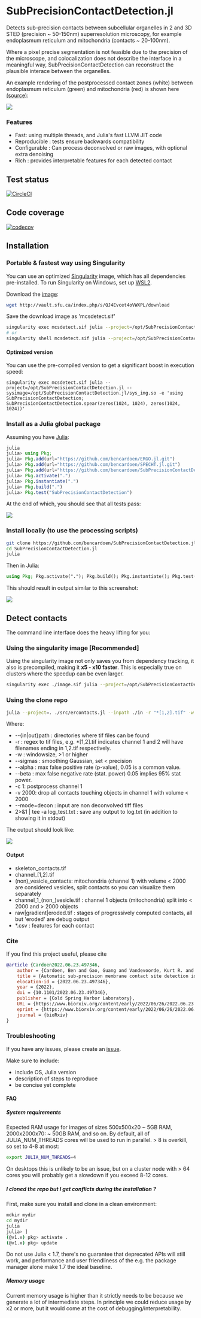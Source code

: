 # SubPrecisionContactDetection.jl

Detects sub-precision contacts between subcellular organelles in 2 and 3D STED (precision ~ 50-150nm)
superresolution microscopy, for example endoplasmum reticulum and mitochondria (contacts ~ 20-100nm).

Where a pixel precise segmentation is not feasible due to the precision of the microscope, and colocalization does not describe the interface in a meaningful way, SubPrecisionContactDetection can reconstruct the plausible interace between the organelles.

An example rendering of the postprocessed contact zones (white) between endoplasmum reticulum (green) and mitochondria (red) is shown here [(source)](https://www.biorxiv.org/content/10.1101/2022.06.23.497346v1.full.pdf):

![](example.png)

### Features
- Fast: using multiple threads, and Julia's fast LLVM JIT code
- Reproducible : tests ensure backwards compatibility
- Configurable : Can process deconvolved or raw images, with optional extra denoising
- Rich : provides interpretable features for each detected contact

## Test status
[![CircleCI](https://circleci.com/gh/bencardoen/SubPrecisionContactDetection.jl/tree/main.svg?style=svg&circle-token=8f7bfd5e06262a0eb9003884e1b543dadbbd0e53)](https://circleci.com/gh/bencardoen/SubPrecisionContactDetection.jl/tree/main)

## Code coverage
[![codecov](https://codecov.io/gh/bencardoen/SubPrecisionContactDetection.jl/branch/main/graph/badge.svg?token=V7DB0LTIGI)](https://codecov.io/gh/bencardoen/SubPrecisionContactDetection.jl)

## Installation
### Portable & fastest way using Singularity

You can use an optimized [Singularity](https://duckduckgo.com/?t=ffab&q=singularity+ce+docs&ia=web) image, which has all dependencies pre-installed.
To run Singularity on Windows, set up [WSL2](https://www.blopig.com/blog/2021/09/using-singularity-on-windows-with-wsl2/).

Download the [image](http://vault.sfu.ca/index.php/s/QJ4Evcet4oVWXPL/download):
```bash
wget http://vault.sfu.ca/index.php/s/QJ4Evcet4oVWXPL/download
```
Save the download image as 'mcsdetect.sif'
```bash
singularity exec mcsdetect.sif julia --project=/opt/SubPrecisionContactDetection.jl -e 'your code'
# or
singularity shell mcsdetect.sif julia --project=/opt/SubPrecisionContactDetection.jl # Interactive
```
#### Optimized version
You can use the pre-compiled version to get a significant boost in execution speed:
```
singularity exec mcsdetect.sif julia --project=/opt/SubPrecisionContactDetection.jl --sysimage=/opt/SubPrecisionContactDetection.jl/sys_img.so -e 'using SubPrecisionContactDetection; SubPrecisionContactDetection.spear(zeros(1024, 1024), zeros(1024, 1024))'
```

### Install as a Julia global package
Assuming you have [Julia](https://julialang.org/):

```julia
julia
julia> using Pkg;
julia> Pkg.add(url="https://github.com/bencardoen/ERGO.jl.git")
julia> Pkg.add(url="https://github.com/bencardoen/SPECHT.jl.git")
julia> Pkg.add(url="https://github.com/bencardoen/SubPrecisionContactDetection.jl.git")
julia> Pkg.activate(".")
julia> Pkg.instantiate(".")
julia> Pkg.build(".")
julia> Pkg.test("SubPrecisionContactDetection")
```

At the end of which, you should see that all tests pass:

![](pass.png)

### Install locally (to use the processing scripts)
```bash
git clone https://github.com/bencardoen/SubPrecisionContactDetection.jl.git
cd SubPrecisionContactDetection.jl
julia
```
Then in Julia:
```julia
using Pkg; Pkg.activate("."); Pkg.build(); Pkg.instantiate(); Pkg.test();
```
This should result in output similar to this screenshot:

![](clone.png)

## Detect contacts
The command line interface does the heavy lifting for you:
### Using the singularity image [Recommended]
Using the singularity image not only saves you from dependency tracking, it also is precompiled, making it **x5 - x10 faster**.
This is especially true on clusters where the speedup can be even larger.

```bash
singularity exec ./image.sif julia --project=/opt/SubPrecisionContactDetection.jl --sysimage=/opt/SubPrecisionContactDetection.jl/sys_img.so ./src/ercontacts.jl  --inpath ./in -r "*[1,2].tif" -w 2 --deconvolved --sigmas 2.5-2.5-1.5 --outpath  ./out --alpha 0.01 --beta 0.01 -c 1 -v 2000 --mode=decon
```
### Using the clone repo
```bash
julia --project=. ./src/ercontacts.jl --inpath ./in -r "*[1,2].tif" -w 2 --deconvolved --sigmas 2.5-2.5-1.5 --outpath  ./out --alpha 0.01 --beta 0.01 -c 1 -v 2000 --mode=decon 2>&1 | tee -a log_test.txt
```
Where:
* --{in|out}path : directories where tif files can be found
* -r : regex to tif files, e.g. *[1,2].tif indicates channel 1 and 2 will have filenames ending in 1,2.tif respectively.
* -w : windowsize, >1 or higher
* --sigmas : smoothing Gaussian, set < precision
* --alpha : max false positive rate (p-value), 0.05 is a common value.
* --beta : max false negative rate (stat. power) 0.05 implies 95% stat power.
* -c 1: postprocess channel 1
* -v 2000: drop all contacts touching objects in channel 1 with volume < 2000
* --mode=decon : input are non deconvolved tiff files
* 2>&1 | tee -a log_test.txt : save any output to log.txt (in addition to showing it in stdout)

The output should look like:

![](run.gif)

#### Output
- skeleton_contacts.tif
- channel_[1,2].tif
- (non)_vesicle_contacts: mitochondria (channel 1) with volume < 2000 are considered vesicles, split contacts so you can visualize them separately
- channel_1_(non_)vesicle.tif : channel 1 objects (mitochondria) split into < 2000 and > 2000 objects
- raw|gradient|eroded.tif : stages of progressively computed contacts, all but 'eroded' are debug output
- *.csv : features for each contact


### Cite
If you find this project useful, please cite
```bibtex
@article {Cardoen2022.06.23.497346,
	author = {Cardoen, Ben and Gao, Guang and Vandevoorde, Kurt R. and Alan, Parsa and Liu, William and Vogl, A. Wayne and Hamarneh, Ghassan and Nabi, Ivan R.},
	title = {Automatic sub-precision membrane contact site detection identifies convoluted tubular riboMERCs},
	elocation-id = {2022.06.23.497346},
	year = {2022},
	doi = {10.1101/2022.06.23.497346},
	publisher = {Cold Spring Harbor Laboratory},
	URL = {https://www.biorxiv.org/content/early/2022/06/26/2022.06.23.497346},
	eprint = {https://www.biorxiv.org/content/early/2022/06/26/2022.06.23.497346.full.pdf},
	journal = {bioRxiv}
}
```
### Troubleshooting

If you have any issues, please create an [issue](https://github.com/bencardoen/SubPrecisionContactDetection.jl/issues/new/choose).

Make sure to include:
- include OS, Julia version
- description of steps to reproduce
- be concise yet complete


#### FAQ
##### System requirements
Expected RAM usage for images of sizes 500x500x20 ~ 5GB RAM, 2000x2000x70: ~ 50GB RAM, and so on.
By default, all of JULIA_NUM_THREADS cores will be used to run in parallel. > 8 is overkill, so set to 4-8 at most:

```bash
export JULIA_NUM_THREADS=4
```
On desktops this is unlikely to be an issue, but on a cluster node with > 64 cores you will probably get a slowdown if you exceed 8-12 cores.

##### I cloned the repo but I get conflicts during the installation ?
First, make sure you install and clone in a clean environment:
```bash
mdkir mydir
cd mydir
julia
julia> ]
(@v1.x) pkg> activate .
(@v1.x) pkg> update
```
Do not use Julia < 1.7, there's no guarantee that deprecated APIs will still work, and performance and user friendliness of the e.g. the package manager alone make 1.7 the ideal baseline.

##### Memory usage
Current memory usage is higher than it strictly needs to be because we generate a lot of intermediate steps.
In principle we could reduce usage by x2 or more, but it would come at the cost of debugging/interpretability.
